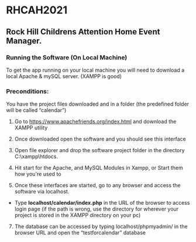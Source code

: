 # RHCAH2021
 ## Rock Hill Childrens Attention Home Event Manager. 

### Running the Software (On Local Machine)
To get the app running on your local machine you will need to download a local Apache & mySQL server. (XAMPP is good)

### Preconditions:
You have the project files downloaded and in a folder (the predefined folder will be called “calendar”) 

1. Go to https://www.apachefriends.org/index.html and download the XAMPP utility

2. Once downloaded open the software and you should see this interface

3. Open file explorer and drop the software project folder in the directory C:\xampp\htdocs.

4. Hit start for the Apache, and MySQL Modules in Xampp, or Start them how you're used to

6. Once these interfaces are started, go to any browser and access the software via localhost.
  - Type  **localhost/calendar/index.php**  in the URL of the browser to access login page (if the path is wrong, use the directory for wherever your project is stored in the XAMPP directory on your pc)

7. The database can be accessed by typing localhost/phpmyadmin/ in the browser URL and open the “testforcalendar” database
